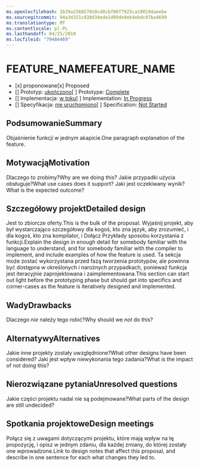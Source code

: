 ```yaml
---
ms.openlocfilehash: 2b39a256857018cd8cbf08f7925ca19019daeebe
ms.sourcegitcommit: 94a3d151c438d34ede1d99de9eb4ebdc07ba4699
ms.translationtype: MT
ms.contentlocale: pl-PL
ms.lasthandoff: 04/25/2019
ms.locfileid: "79484469"
---
```

# <a name="feature_name"></a><span data-ttu-id="af8f4-101">FEATURE_NAME</span><span class="sxs-lookup"><span data-stu-id="af8f4-101">FEATURE_NAME</span></span>

* <span data-ttu-id="af8f4-102">[x] proponowane</span><span class="sxs-lookup"><span data-stu-id="af8f4-102">[x] Proposed</span></span>
* <span data-ttu-id="af8f4-103">[] Prototyp: [ukończono](https://github.com/PROTOTYPE_OWNER/roslyn/BRANCH_NAME)</span><span class="sxs-lookup"><span data-stu-id="af8f4-103">[ ] Prototype: [Complete](https://github.com/PROTOTYPE_OWNER/roslyn/BRANCH_NAME)</span></span>
* <span data-ttu-id="af8f4-104">[] Implementacja: [w toku](https://github.com/dotnet/roslyn/BRANCH_NAME)</span><span class="sxs-lookup"><span data-stu-id="af8f4-104">[ ] Implementation: [In Progress](https://github.com/dotnet/roslyn/BRANCH_NAME)</span></span>
* <span data-ttu-id="af8f4-105">[] Specyfikacja: [nie uruchomiono](pr/1)</span><span class="sxs-lookup"><span data-stu-id="af8f4-105">[ ] Specification: [Not Started](pr/1)</span></span>

## <a name="summary"></a><span data-ttu-id="af8f4-106">Podsumowanie</span><span class="sxs-lookup"><span data-stu-id="af8f4-106">Summary</span></span>
[summary]: #summary

<span data-ttu-id="af8f4-107">Objaśnienie funkcji w jednym akapicie.</span><span class="sxs-lookup"><span data-stu-id="af8f4-107">One paragraph explanation of the feature.</span></span>

## <a name="motivation"></a><span data-ttu-id="af8f4-108">Motywacją</span><span class="sxs-lookup"><span data-stu-id="af8f4-108">Motivation</span></span>
[motivation]: #motivation

<span data-ttu-id="af8f4-109">Dlaczego to zrobimy?</span><span class="sxs-lookup"><span data-stu-id="af8f4-109">Why are we doing this?</span></span> <span data-ttu-id="af8f4-110">Jakie przypadki użycia obsługuje?</span><span class="sxs-lookup"><span data-stu-id="af8f4-110">What use cases does it support?</span></span> <span data-ttu-id="af8f4-111">Jaki jest oczekiwany wynik?</span><span class="sxs-lookup"><span data-stu-id="af8f4-111">What is the expected outcome?</span></span>

## <a name="detailed-design"></a><span data-ttu-id="af8f4-112">Szczegółowy projekt</span><span class="sxs-lookup"><span data-stu-id="af8f4-112">Detailed design</span></span>
[design]: #detailed-design

<span data-ttu-id="af8f4-113">Jest to zbiorcze oferty.</span><span class="sxs-lookup"><span data-stu-id="af8f4-113">This is the bulk of the proposal.</span></span> <span data-ttu-id="af8f4-114">Wyjaśnij projekt, aby był wystarczająco szczegółowy dla kogoś, kto zna język, aby zrozumieć, i dla kogoś, kto zna kompilator, i Dołącz Przykłady sposobu korzystania z funkcji.</span><span class="sxs-lookup"><span data-stu-id="af8f4-114">Explain the design in enough detail for somebody familiar with the language to understand, and for somebody familiar with the compiler to implement,  and include examples of how the feature is used.</span></span> <span data-ttu-id="af8f4-115">Ta sekcja może zostać wykorzystana przed fazą tworzenia prototypów, ale powinna być dostępna w określonych i narożnych przypadkach, ponieważ funkcja jest iteracyjnie zaprojektowana i zaimplementowana.</span><span class="sxs-lookup"><span data-stu-id="af8f4-115">This section can start out light before the prototyping phase but should get into specifics and corner-cases as the feature is iteratively designed and implemented.</span></span>

## <a name="drawbacks"></a><span data-ttu-id="af8f4-116">Wady</span><span class="sxs-lookup"><span data-stu-id="af8f4-116">Drawbacks</span></span>
[drawbacks]: #drawbacks

<span data-ttu-id="af8f4-117">Dlaczego *nie* należy tego robić?</span><span class="sxs-lookup"><span data-stu-id="af8f4-117">Why should we *not* do this?</span></span>

## <a name="alternatives"></a><span data-ttu-id="af8f4-118">Alternatywy</span><span class="sxs-lookup"><span data-stu-id="af8f4-118">Alternatives</span></span>
[alternatives]: #alternatives

<span data-ttu-id="af8f4-119">Jakie inne projekty zostały uwzględnione?</span><span class="sxs-lookup"><span data-stu-id="af8f4-119">What other designs have been considered?</span></span> <span data-ttu-id="af8f4-120">Jaki jest wpływ niewykonania tego zadania?</span><span class="sxs-lookup"><span data-stu-id="af8f4-120">What is the impact of not doing this?</span></span>

## <a name="unresolved-questions"></a><span data-ttu-id="af8f4-121">Nierozwiązane pytania</span><span class="sxs-lookup"><span data-stu-id="af8f4-121">Unresolved questions</span></span>
[unresolved]: #unresolved-questions

<span data-ttu-id="af8f4-122">Jakie części projektu nadal nie są podejmowane?</span><span class="sxs-lookup"><span data-stu-id="af8f4-122">What parts of the design are still undecided?</span></span>

## <a name="design-meetings"></a><span data-ttu-id="af8f4-123">Spotkania projektowe</span><span class="sxs-lookup"><span data-stu-id="af8f4-123">Design meetings</span></span>

<span data-ttu-id="af8f4-124">Połącz się z uwagami dotyczącymi projektu, które mają wpływ na tę propozycję, i opisz w jednym zdaniu, dla każdej zmiany, do której zostały one wprowadzone.</span><span class="sxs-lookup"><span data-stu-id="af8f4-124">Link to design notes that affect this proposal, and describe in one sentence for each what changes they led to.</span></span>


